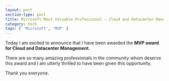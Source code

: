 ```yaml
---
layout: post
section-type: post
title: Microsoft Most Valuable Professional – Cloud and Datacenter Management
category: tech
tags: [ 'Microsoft', 'MVP' ]
---
```


Today I am excited to announce that I have been awarded the **MVP award for Cloud and Datacenter Management**.

There are so many amazing professionals in the community whom deserve this award and I am utterly thrilled to have been given this opportunity.

Thank you everyone.
